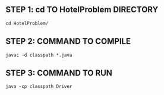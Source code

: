 ## STEP 1: cd TO HotelProblem DIRECTORY
    cd HotelProblem/
## STEP 2: COMMAND TO COMPILE 
    javac -d classpath *.java
## STEP 3: COMMAND TO RUN
    java -cp classpath Driver
